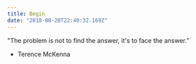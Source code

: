 ```yaml
---
title: Begin
date: "2018-08-28T22:40:32.169Z"
---
```


"The problem is not to find the answer, it's to face the answer.”
- Terence McKenna